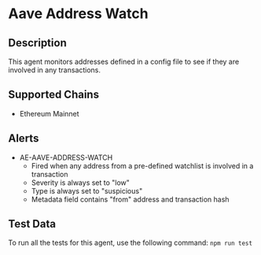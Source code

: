 # Aave Address Watch

## Description

This agent monitors addresses defined in a config file to see if they are involved in any transactions.

## Supported Chains

- Ethereum Mainnet

## Alerts

<!-- -->
- AE-AAVE-ADDRESS-WATCH
  - Fired when any address from a pre-defined watchlist is involved in a transaction
  - Severity is always set to "low"
  - Type is always set to "suspicious" 
  - Metadata field contains "from" address and transaction hash

## Test Data

To run all the tests for this agent, use the following command: `npm run test`
